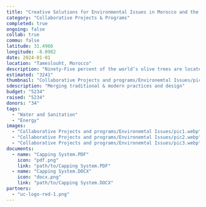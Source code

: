 ```yaml
---
title: "Creative Solutions for Environmental Issues in Morocco and the Mediterranean Region"
category: "Collaborative Projects & Programs"
completed: true
ongoing: false
collab: true
commu: false
latitude: 31.4966
longitude: -8.0982
date: 2024-01-01
location: "Tameslouht, Morocco"
description: "Ninety-Five percent of the world’s olive trees are located in the Mediterranean region. As a result, many municipalities suffer from finding a solution to the wastewater (OWW) produced by olive oil production. The Marrakech-Safi region has additional environmental challenges within the artisanal sector, particularly in Tameslouht. Due to its arid climate, wood is scarce, which forces potters to burn tires to power their kilns. When considering alternative designs for Tameslouht’s pottery sector it is important to consciously merge traditional with modern practice and design. The EnergyXchange case study was the cornerstone of the thesis and the starting point for the development of Tameslouht’s own waste-powered kiln project utilizing methane gas that uses OWW as a substrate for production and solid was  te for combustion."
estimated: "3241"
thumbnail: "Collaborative Projects and programs/Environemtal Issues/pic1.jpg"
sdescription: "Merging traditional & modern practices and design"
budget: "5234"
raised: "5234"
donors: "34"
tags:
  - "Water and Sanitation"
  - "Energy"
images:
  - "Collaborative Projects and programs/Environemtal Issues/pic1.webp"
  - "Collaborative Projects and programs/Environemtal Issues/pic2.webp"
  - "Collaborative Projects and programs/Environemtal Issues/pic3.webp"
documents:
  - name: "Capping System.PDF"
    icon: "pdf.png"
    link: "path/to/Capping System.PDF"
  - name: "Capping System.DOCX"
    icon: "docx.png"
    link: "path/to/Capping System.DOCX"
partners:
  - "uc-logo-red-1.png"
---
```

